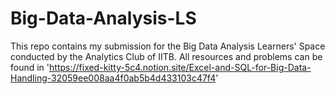 # Big-Data-Analysis-LS
This repo contains my submission for the Big Data Analysis Learners' Space conducted by the Analytics Club of IITB. All resources and problems can be found in 'https://fixed-kitty-5c4.notion.site/Excel-and-SQL-for-Big-Data-Handling-32059ee008aa4f0ab5b4d433103c47f4'

